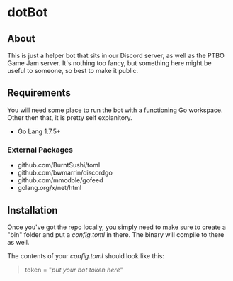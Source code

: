 # dotBot
## About
This is just a helper bot that sits in our Discord server, as well as the PTBO Game Jam server. It's nothing too fancy, but something here might be useful to someone, so best to make it public.

## Requirements
You will need some place to run the bot with a functioning Go workspace. Other then that, it is pretty self explanitory.

- Go Lang 1.7.5+

### External Packages
- github.com/BurntSushi/toml
- github.com/bwmarrin/discordgo
- github.com/mmcdole/gofeed
- golang.org/x/net/html

## Installation

Once you've got the repo locally, you simply need to make sure to create a "bin" folder and put a *config.toml* in there. The binary will compile to there as well.

The contents of your *config.toml* should look like this:

> token = "_put your bot token here_"
